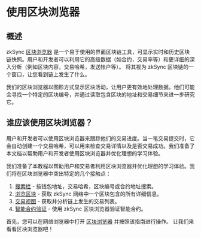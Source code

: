 # 使用区块浏览器

## 概述


zkSync [区块浏览器](https://explorer.zksync.io/) 是一个易于使用的界面区块链工具，可显示实时和历史区块链快照。用户和开发者可以利用它的高级数据（如合约，交易率等）和更详细的深入分析（例如区块内容，交易哈希，发送帐户等）。
将其视为 zkSync 区块链的一个窗口，让您看到链上发生了什么。

我们的区块浏览器以图形方式显示区块活动，让用户更有效地处理数据。他们可能会寻找一个特定的区块编号，并通过读取包含区块的地址和交易细节来进一步研究它。

## 谁应该使用区块浏览器？

用户和开发者可以使用区块浏览器来跟踪他们的交易进度。当一笔交易提交时，它会自动创建一个交易哈希，可以用来检查交易详情以及是否交易成功。我们准备了本文档以帮助用户和开发者使用区块浏览器并优化理想的学习体验。

我们准备了本教程以帮助用户和交易者利用区块浏览器并优化理想的学习体验。我们将在区块浏览器中突出特定的几个接触点：

1. [搜索栏](./search.md) - 按钱包地址，交易哈希，区块编号或合约地址搜索。
2. [浏览区块](./block-view.md) - 获取 zkSync 网络中一个区块包含的所有详细信息。
3. [交易视图](./block-view.md#transactions) - 获取并分析链上发生的交易列表。
4. [智能合约验证](./contract-verification.md) - 使用 zkSync 区块浏览器验证智能合约。

首先，您可以在网络浏览器中打开 [区块浏览器](https://explorer.zksync.io/) 并按照该指南进行操作。
让我们来看看区块浏览器吧！